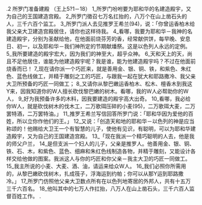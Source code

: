 .2 
所罗门准备建殿 
（王上5?1－18） 
1_所罗门吩咐要为耶和华的名建造殿宇，又为自己的王国建造宫殿。 2_所罗门徵召七万名扛抬的，八万个在山上凿石头的人，三千六百个监工。 3_所罗门派人去见推罗王希兰(94)，说：「你曾运香柏木给我父亲大卫建造宫殿居住，请你也这样待我。 4_看哪，我要为耶和华－我神的名建造殿宇，分别为圣献给他，在他面前烧芬芳的香，经常献供饼，每早晚、安息日、初一，以及耶和华－我们神所定的节期献燔祭。这是以色列人永远的定例。 5_我所要建造的殿宇宏大，因为我们的神至大，超乎众神。 6_天和天上的天，尚且不足他居住，谁能为他建造殿宇呢？我是谁，能为他建造殿宇吗？不过在他面前烧香而已！ 7_现在请你派一个巧匠来，就是善用金、银、铜、铁，和紫色、朱红色、蓝色线做工，并精于雕刻之工的巧匠，与跟我一起在犹大和耶路撒冷、我父亲大卫所预备的巧匠一同做工； 8_又请你从黎巴嫩运香柏木、松木、檀香木到我这Y来，因我知道你的W人擅长砍伐黎巴嫩的树木。看哪，我的W人必帮助你的W人， 9_好为我预备许多的木料，因我要建造的殿宇高大出奇。 10_看哪，我必给你W人，就是砍伐树木的伐木工，二万歌珥压碎的小麦(95)，二万歌珥大麦，二万罢特酒，二万罢特油。」 
11_推罗王希兰写信回答所罗门说：「耶和华因为爱他的百姓，所以立你作他们的王。」 12_又说：「创造天和地的耶和华－以色列的神是应当称颂的！他赐给大卫王一个有智慧的儿子，使他有见识，有聪明，可以为耶和华建造殿宇，又为自己的王国建造宫殿。 
13_「现在我派一个精巧聪明的人去，他是我的师父户兰， 14_是但支派一个妇人的儿子，父亲是推罗人。他善用金、银、铜、铁、石、木，和紫色、蓝色、细麻和朱红色线制造各物，并精于雕刻，又能设计各样交给他做的图案。我派这人与你的巧匠和你父亲－我主大卫的巧匠一同做工。 15_我主所说的小麦、大麦、酒、油，请运来给众W人。 16_我们必照你所需用的，从黎巴嫩砍伐树木，扎成筏子，浮海运到约帕；你可以从那Y运到耶路撒冷。」 
17_所罗门仿照他父亲大卫数点所有在以色列地寄居的外邦人，共有十五万三千六百名。 18_他叫其中的七万人作扛抬，八万人在山上凿石头，三千六百人监督百姓工作。 
 .